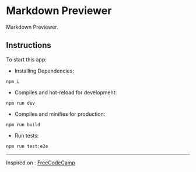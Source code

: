 # Markdown Previewer

Markdown Previewer.

## Instructions

To start this app:

- Installing Dependencies:

```
npm i
```

- Compiles and hot-reload for development:

```
npm run dev
```

- Compiles and minifies for production:

```
npm run build
```

- Run tests:

```
npm run test:e2e
```

---

Inspired on : [FreeCodeCamp](https://www.freecodecamp.org/learn/front-end-development-libraries/front-end-development-libraries-projects/build-a-markdown-previewer)
